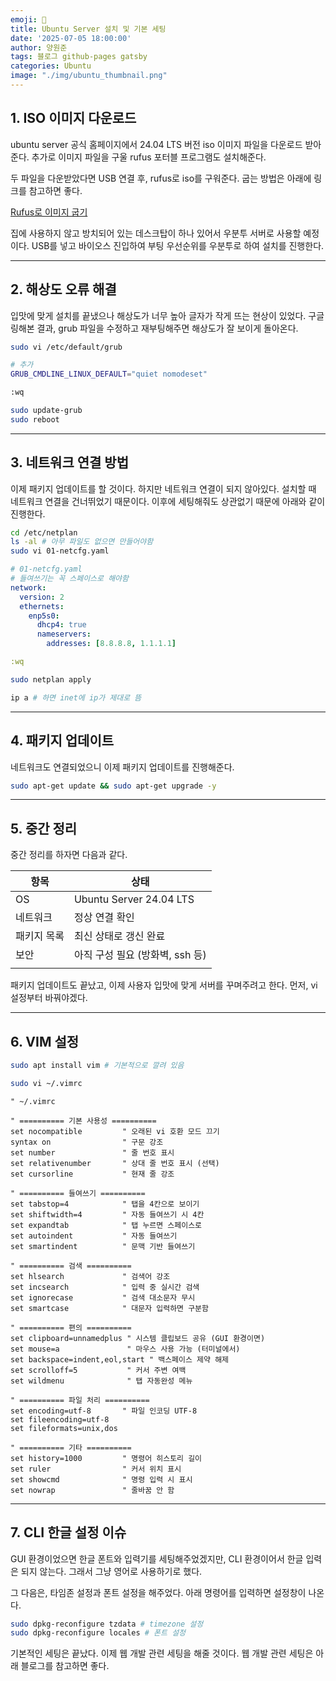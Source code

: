 ```yaml
---
emoji: 📝
title: Ubuntu Server 설치 및 기본 세팅
date: '2025-07-05 18:00:00'
author: 양원준
tags: 블로그 github-pages gatsby
categories: Ubuntu
image: "./img/ubuntu_thumbnail.png"
---
```


## 1. ISO 이미지 다운로드
ubuntu server 공식 홈페이지에서 24.04 LTS 버전 iso 이미지 파일을 다운로드 받아준다. 추가로 이미지 파일을 구울 rufus 포터블 프로그램도 설치해준다.

두 파일을 다운받았다면 USB 연결 후, rufus로 iso를 구워준다. 굽는 방법은 아래에 링크를 참고하면 좋다.

[Rufus로 이미지 굽기](/Ubuntu/rufus-manual/)

집에 사용하지 않고 방치되어 있는 데스크탑이 하나 있어서 우분투 서버로 사용할 예정이다. USB를 넣고 바이오스 진입하여 부팅 우선순위를 우분투로 하여 설치를 진행한다.

---

## 2. 해상도 오류 해결
입맛에 맞게 설치를 끝냈으나 해상도가 너무 높아 글자가 작게 뜨는 현상이 있었다. 구글링해본 결과, grub 파일을 수정하고 재부팅해주면 해상도가 잘 보이게 돌아온다.

```bash
sudo vi /etc/default/grub

# 추가
GRUB_CMDLINE_LINUX_DEFAULT="quiet nomodeset"

:wq

sudo update-grub
sudo reboot
```

---

## 3. 네트워크 연결 방법
이제 패키지 업데이트를 할 것이다. 하지만 네트워크 연결이 되지 않아있다. 설치할 때 네트워크 연결을 건너뛰었기 때문이다. 이후에 세팅해줘도 상관없기 때문에 아래와 같이 진행한다.

```bash
cd /etc/netplan
ls -al # 아무 파일도 없으면 만들어야함
sudo vi 01-netcfg.yaml
```

```yaml
# 01-netcfg.yaml
# 들여쓰기는 꼭 스페이스로 해야함
network:
  version: 2
  ethernets:
    enp5s0:
      dhcp4: true
      nameservers:
        addresses: [8.8.8.8, 1.1.1.1]

:wq
```

```bash
sudo netplan apply

ip a # 하면 inet에 ip가 제대로 뜸
```

---

## 4. 패키지 업데이트
네트워크도 연결되었으니 이제 패키지 업데이트를 진행해준다.

```bash
sudo apt-get update && sudo apt-get upgrade -y
```

---

## 5. 중간 정리
중간 정리를 하자면 다음과 같다.

| 항목        | 상태                            |
| ----------- | ------------------------------- |
| OS          | Ubuntu Server 24.04 LTS         |
| 네트워크    | 정상 연결 확인                  |
| 패키지 목록 | 최신 상태로 갱신 완료           |
| 보안        | 아직 구성 필요 (방화벽, ssh 등) |
|             |                                 |
패키지 업데이트도 끝났고, 이제 사용자 입맛에 맞게 서버를 꾸며주려고 한다. 먼저, vi 설정부터 바꿔야겠다.

---

## 6. VIM 설정

```bash
sudo apt install vim # 기본적으로 깔려 있음

sudo vi ~/.vimrc
```

```vim
" ~/.vimrc

" ========== 기본 사용성 ==========
set nocompatible         " 오래된 vi 호환 모드 끄기
syntax on                " 구문 강조
set number               " 줄 번호 표시
set relativenumber       " 상대 줄 번호 표시 (선택)
set cursorline           " 현재 줄 강조

" ========== 들여쓰기 ==========
set tabstop=4            " 탭을 4칸으로 보이기
set shiftwidth=4         " 자동 들여쓰기 시 4칸
set expandtab            " 탭 누르면 스페이스로
set autoindent           " 자동 들여쓰기
set smartindent          " 문맥 기반 들여쓰기

" ========== 검색 ==========
set hlsearch             " 검색어 강조
set incsearch            " 입력 중 실시간 검색
set ignorecase           " 검색 대소문자 무시
set smartcase            " 대문자 입력하면 구분함

" ========== 편의 ==========
set clipboard=unnamedplus " 시스템 클립보드 공유 (GUI 환경이면)
set mouse=a               " 마우스 사용 가능 (터미널에서)
set backspace=indent,eol,start " 백스페이스 제약 해제
set scrolloff=5           " 커서 주변 여백
set wildmenu              " 탭 자동완성 메뉴

" ========== 파일 처리 ==========
set encoding=utf-8       " 파일 인코딩 UTF-8
set fileencoding=utf-8
set fileformats=unix,dos

" ========== 기타 ==========
set history=1000         " 명령어 히스토리 길이
set ruler                " 커서 위치 표시
set showcmd              " 명령 입력 시 표시
set nowrap               " 줄바꿈 안 함
```

---

## 7. CLI 한글 설정 이슈
GUI 환경이었으면 한글 폰트와 입력기를 세팅해주었겠지만, CLI 환경이어서 한글 입력은 되지 않는다. 그래서 그냥 영어로 사용하기로 했다.

그 다음은, 타임존 설정과 폰트 설정을 해주었다. 아래 명령어를 입력하면 설정창이 나온다.

```bash
sudo dpkg-reconfigure tzdata # timezone 설정
sudo dpkg-reconfigure locales # 폰트 설정
```

기본적인 세팅은 끝났다. 이제 웹 개발 관련 세팅을 해줄 것이다.
웹 개발 관련 세팅은 아래 블로그를 참고하면 좋다.

```toc
```